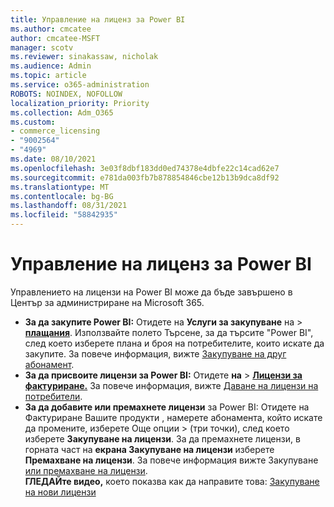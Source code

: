 ```yaml
---
title: Управление на лиценз за Power BI
ms.author: cmcatee
author: cmcatee-MSFT
manager: scotv
ms.reviewer: sinakassaw, nicholak
ms.audience: Admin
ms.topic: article
ms.service: o365-administration
ROBOTS: NOINDEX, NOFOLLOW
localization_priority: Priority
ms.collection: Adm_O365
ms.custom:
- commerce_licensing
- "9002564"
- "4969"
ms.date: 08/10/2021
ms.openlocfilehash: 3e03f8dbf183dd0ed74378e4dbfe22c14cad62e7
ms.sourcegitcommit: e781da003fb7b878854846cbe12b13b9dca8df92
ms.translationtype: MT
ms.contentlocale: bg-BG
ms.lasthandoff: 08/31/2021
ms.locfileid: "58842935"
---
```

# <a name="power-bi-license-management"></a>Управление на лиценз за Power BI

Управлението на лицензи на Power BI може да бъде завършено в Център за администриране на Microsoft 365.

- **За да закупите Power BI:** Отидете на **Услуги за закупуване** на \> **[плащания](https://go.microsoft.com/fwlink/p/?linkid=868433)**. Използвайте полето Търсене, за да търсите "Power BI", след което изберете плана и броя на потребителите, които искате да закупите. За повече информация, вижте [Закупуване на друг абонамент](https://docs.microsoft.com/microsoft-365/commerce/try-or-buy-microsoft-365#buy-a-different-subscription).
- **За да присвоите лицензи за Power BI:** Отидете **на**  >  **[Лицензи за фактуриране.](https://go.microsoft.com/fwlink/p/?linkid=842264)** За повече информация, вижте [Даване на лицензи на потребители](https://docs.microsoft.com/microsoft-365/admin/manage/assign-licenses-to-users).
- **За да добавите или премахнете лицензи** за Power BI: Отидете на Фактуриране Вашите продукти , намерете абонамента, който искате да промените, изберете Още опции   >  **[](https://go.microsoft.com/fwlink/p/?linkid=842054)**(три точки), след което изберете **Закупуване на лицензи**.  За да премахнете лицензи, в горната част на **екрана Закупуване на лицензи** изберете **Премахване на лицензи**. За повече информация вижте Закупуване [или премахване на лицензи](https://docs.microsoft.com/microsoft-365/commerce/licenses/buy-licenses).\
**ГЛЕДАЙте видео,** което показва как да направите това: [Закупуване на нови лицензи](https://go.microsoft.com/fwlink/p/?linkid=2154857)